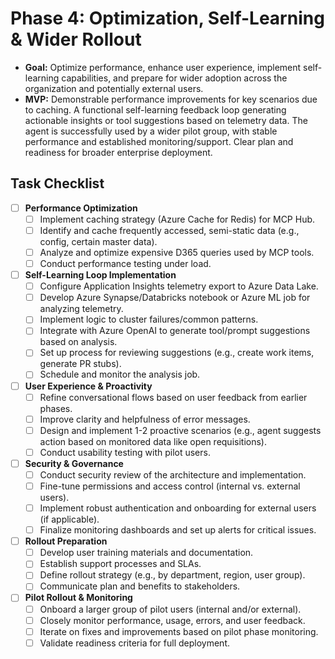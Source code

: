 # Phase 4: Optimization, Self-Learning & Wider Rollout

*   **Goal:** Optimize performance, enhance user experience, implement self-learning capabilities, and prepare for wider adoption across the organization and potentially external users.
*   **MVP:** Demonstrable performance improvements for key scenarios due to caching. A functional self-learning feedback loop generating actionable insights or tool suggestions based on telemetry data. The agent is successfully used by a wider pilot group, with stable performance and established monitoring/support. Clear plan and readiness for broader enterprise deployment.

## Task Checklist

-   [ ] **Performance Optimization**
    -   [ ] Implement caching strategy (Azure Cache for Redis) for MCP Hub.
    -   [ ] Identify and cache frequently accessed, semi-static data (e.g., config, certain master data).
    -   [ ] Analyze and optimize expensive D365 queries used by MCP tools.
    -   [ ] Conduct performance testing under load.
-   [ ] **Self-Learning Loop Implementation**
    -   [ ] Configure Application Insights telemetry export to Azure Data Lake.
    -   [ ] Develop Azure Synapse/Databricks notebook or Azure ML job for analyzing telemetry.
    -   [ ] Implement logic to cluster failures/common patterns.
    -   [ ] Integrate with Azure OpenAI to generate tool/prompt suggestions based on analysis.
    -   [ ] Set up process for reviewing suggestions (e.g., create work items, generate PR stubs).
    -   [ ] Schedule and monitor the analysis job.
-   [ ] **User Experience & Proactivity**
    -   [ ] Refine conversational flows based on user feedback from earlier phases.
    -   [ ] Improve clarity and helpfulness of error messages.
    -   [ ] Design and implement 1-2 proactive scenarios (e.g., agent suggests action based on monitored data like open requisitions).
    -   [ ] Conduct usability testing with pilot users.
-   [ ] **Security & Governance**
    -   [ ] Conduct security review of the architecture and implementation.
    -   [ ] Fine-tune permissions and access control (internal vs. external users).
    -   [ ] Implement robust authentication and onboarding for external users (if applicable).
    -   [ ] Finalize monitoring dashboards and set up alerts for critical issues.
-   [ ] **Rollout Preparation**
    -   [ ] Develop user training materials and documentation.
    -   [ ] Establish support processes and SLAs.
    -   [ ] Define rollout strategy (e.g., by department, region, user group).
    -   [ ] Communicate plan and benefits to stakeholders.
-   [ ] **Pilot Rollout & Monitoring**
    -   [ ] Onboard a larger group of pilot users (internal and/or external).
    -   [ ] Closely monitor performance, usage, errors, and user feedback.
    -   [ ] Iterate on fixes and improvements based on pilot phase monitoring.
    -   [ ] Validate readiness criteria for full deployment.

